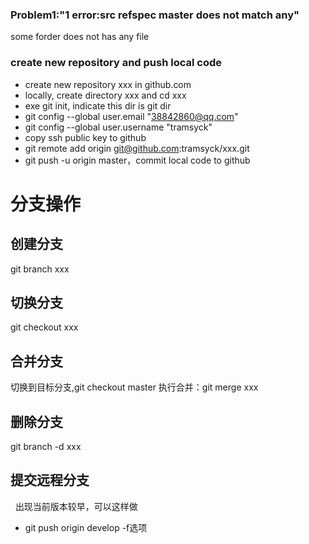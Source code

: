 ### Problem1:"1 error:src refspec master does not match any"
 some forder does not has any file

### create new repository and push local code
* create new repository xxx in github.com
* locally, create directory xxx and cd xxx
* exe git init, indicate this dir is git dir
* git config --global user.email "38842860@qq.com"
* git config --global user.username "tramsyck"
* copy ssh public key to github
* git remote add origin git@github.com:tramsyck/xxx.git
* git push -u origin master，commit local code to github


# 分支操作
## 创建分支
   git branch xxx
## 切换分支
   git checkout xxx
## 合并分支
   切换到目标分支,git checkout master
   执行合并：git merge xxx
## 删除分支
   git branch -d xxx
## 提交远程分支
   出现当前版本较早，可以这样做
   
+  git push origin develop -f选项
